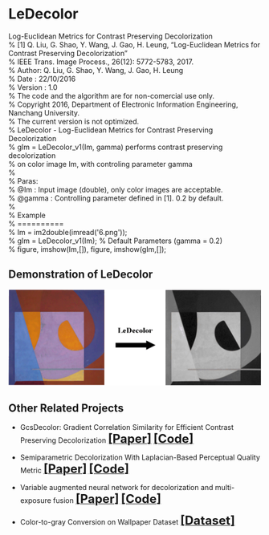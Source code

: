 # LeDecolor
Log-Euclidean Metrics for Contrast Preserving Decolorization  
% [1] Q. Liu, G. Shao, Y. Wang, J. Gao, H. Leung, “Log-Euclidean Metrics for Contrast Preserving Decolorization”   
% IEEE Trans. Image Process., 26(12): 5772-5783, 2017.   
% Author: Q. Liu, G. Shao, Y. Wang, J. Gao, H. Leung  
% Date : 22/10/2016  
% Version : 1.0  
% The code and the algorithm are for non-comercial use only.  
% Copyright 2016, Department of Electronic Information Engineering, Nanchang University.  
% The current version is not optimized.  
% LeDecolor - Log-Euclidean Metrics for Contrast Preserving Decolorization  
% gIm = LeDecolor_v1(Im, gamma) performs contrast preserving decolorization  
% on color image Im, with controling parameter gamma  
%  
% Paras:  
% @Im : Input image (double), only color images are acceptable.  
% @gamma : Controlling parameter defined in [1]. 0.2 by default.  
%  
% Example  
% ==========  
% Im = im2double(imread('6.png'));  
% gIm = LeDecolor_v1(Im); % Default Parameters (gamma = 0.2)  
% figure, imshow(Im,[]), figure, imshow(gIm,[]); 

## Demonstration of LeDecolor
![](./figs/Demonstration1.png)  


## Other Related Projects
  * GcsDecolor: Gradient Correlation Similarity for Efficient Contrast Preserving Decolorization [<font size=5>**[Paper]**</font>](https://ieeexplore.ieee.org/abstract/document/7088620)   [<font size=5>**[Code]**</font>](https://github.com/yqx7150/GcsDecolor)

  * Semiparametric Decolorization With Laplacian-Based Perceptual Quality Metric
[<font size=5>**[Paper]**</font>](https://ieeexplore.ieee.org/document/7456206)   [<font size=5>**[Code]**</font>](https://github.com/yqx7150/SPDecolor)

  * Variable augmented neural network for decolorization and multi-exposure fusion [<font size=5>**[Paper]**</font>](https://www.sciencedirect.com/science/article/abs/pii/S1566253517305298)   [<font size=5>**[Code]**</font>](https://github.com/yqx7150/DecolorNet_FusionNet_code)

  * Color-to-gray Conversion on Wallpaper Dataset
[<font size=5>**[Dataset]**</font>](https://github.com/yqx7150/DecolorNet_FusionNet_code/tree/master/Wallpapers_Dataset) 
